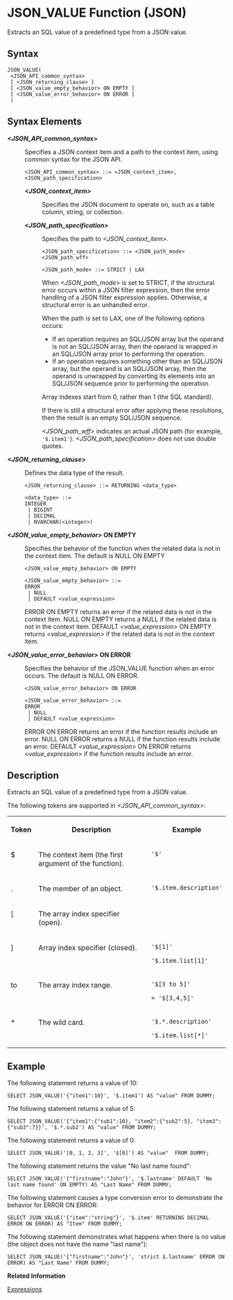 <!-- loio9355cb9e45a149c1a6ddb2bd2392d864 -->

# JSON\_VALUE Function \(JSON\)

Extracts an SQL value of a predefined type from a JSON value.



<a name="loio9355cb9e45a149c1a6ddb2bd2392d864__json_value_function_1sql_json_value_function_syntax"/>

## Syntax

```
JSON_VALUE(
 <JSON_API_common_syntax>
 [ <JSON_returning_clause> ]
 [ <JSON_value_empty_behavior> ON EMPTY ]
 [ <JSON_value_error_behavior> ON ERROR ]
 )
```



## Syntax Elements


<dl>
<dt><b>

*<JSON\_API\_common\_syntax\>*

</b></dt>
<dd>

Specifies a JSON context item and a path to the context item, using common syntax for the JSON API.

```
<JSON_API_common_syntax> ::= <JSON_context_item>, <JSON_path_specification>
```


<dl>
<dt><b>

*<JSON\_context\_item\>*

</b></dt>
<dd>

Specifies the JSON document to operate on, such as a table column, string, or collection.



</dd><dt><b>

*<JSON\_path\_specification\>*

</b></dt>
<dd>

Specifies the path to *<JSON\_context\_item\>*.

```
<JSON_path_specification> ::= <JSON_path_mode> <JSON_path_wff>

<JSON_path_mode> ::= STRICT | LAX
```

When *<JSON\_path\_mode\>* is set to STRICT, if the structural error occurs within a JSON filter expression, then the error handling of a JSON filter expression applies. Otherwise, a structural error is an unhandled error.

When the path is set to LAX, one of the following options occurs:

-   If an operation requires an SQL/JSON array but the operand is not an SQL/JSON array, then the operand is wrapped in an SQL/JSON array prior to performing the operation.
-   If an operation requires something other than an SQL/JSON array, but the operand is an SQL/JSON array, then the operand is unwrapped by converting its elements into an SQL/JSON sequence prior to performing the operation.

Array indexes start from 0, rather than 1 \(the SQL standard\).

If there is still a structural error after applying these resolutions, then the result is an empty SQL/JSON sequence.

*<JSON\_path\_wff\>* indicates an actual JSON path \(for example, `'$.item1'`\). *<JSON\_path\_specification\>* does not use double quotes.



</dd>
</dl>



</dd><dt><b>

*<JSON\_returning\_clause\>*

</b></dt>
<dd>

Defines the data type of the result.

```
<JSON_returning_clause> ::= RETURNING <data_type>

<data_type> ::= 
INTEGER 
 | BIGINT 
 | DECIMAL 
 | NVARCHAR(<integer>)
```



</dd><dt><b>

*<JSON\_value\_empty\_behavior\>* ON EMPTY

</b></dt>
<dd>

Specifies the behavior of the function when the related data is not in the context item. The default is NULL ON EMPTY

```
<JSON_value_empty_behavior> ON EMPTY

<JSON_value_empty_behavior> ::=
ERROR
 | NULL
 | DEFAULT <value_expression>
```

ERROR ON EMPTY returns an error if the related data is not in the context item. NULL ON EMPTY returns a NULL if the related data is not in the context item. DEFAULT *<value\_expression\>* ON EMPTY returns *<value\_expression\>* if the related data is not in the context item.



</dd><dt><b>

*<JSON\_value\_error\_behavior\>* ON ERROR

</b></dt>
<dd>

Specifies the behavior of the JSON\_VALUE function when an error occurs. The default is NULL ON ERROR.

```
<JSON_value_error_behavior> ON ERROR

<JSON_value_error_behavior> ::=
ERROR
 | NULL
 | DEFAULT <value_expression>
```

ERROR ON ERROR returns an error if the function results include an error. NULL ON ERROR returns a NULL if the function results include an error. DEFAULT *<value\_expression\>* ON ERROR returns *<value\_expression\>* if the function results include an error.



</dd>
</dl>



## Description

Extracts an SQL value of a predefined type from a JSON value.

The following tokens are supported in *<JSON\_API\_common\_syntax\>*:


<table>
<tr>
<th valign="top">

Token

</th>
<th valign="top">

Description

</th>
<th valign="top">

Example

</th>
</tr>
<tr>
<td valign="top">

$

</td>
<td valign="top">

The context item \(the first argument of the function\).

</td>
<td valign="top">

`'$'` 

</td>
</tr>
<tr>
<td valign="top">

.

</td>
<td valign="top">

The member of an object.

</td>
<td valign="top">

`'$.item.description'` 

</td>
</tr>
<tr>
<td valign="top">

\[

</td>
<td valign="top">

The array index specifier \(open\).

</td>
<td valign="top">



</td>
</tr>
<tr>
<td valign="top">

\]

</td>
<td valign="top">

Array index specifier \(closed\).

</td>
<td valign="top">

`'$[1]'`

`'$.item.list[1]'`

</td>
</tr>
<tr>
<td valign="top">

to

</td>
<td valign="top">

The array index range.

</td>
<td valign="top">

`'$[3 to 5]'`

`= '$[3,4,5]'`

</td>
</tr>
<tr>
<td valign="top">

\*

</td>
<td valign="top">

The wild card.

</td>
<td valign="top">

`'$.*.description'`

`'$.item.list[*]'`

</td>
</tr>
</table>



<a name="loio9355cb9e45a149c1a6ddb2bd2392d864__json_value_function_1sql_json_value_function_examples"/>

## Example

The following statement returns a value of 10:

```
SELECT JSON_VALUE('{"item1":10}', '$.item1') AS "value" FROM DUMMY;
```

The following statement returns a value of 5:

```
SELECT JSON_VALUE('{"item1":{"sub1":10}, "item2":{"sub2":5}, "item3":{"sub3":7}}', '$.*.sub2') AS "value" FROM DUMMY;
```

The following statement returns a value of 0:

```
SELECT JSON_VALUE('[0, 1, 2, 3]', '$[0]') AS "value"  FROM DUMMY;
```

The following statement returns the value "No last name found":

```
SELECT JSON_VALUE('{"firstname":"John"}', '$.lastname' DEFAULT 'No last name found' ON EMPTY) AS "Last Name" FROM DUMMY;
```

The following statement causes a type conversion error to demonstrate the behavior for ERROR ON ERROR:

```
SELECT JSON_VALUE('{"item":"string"}', '$.item' RETURNING DECIMAL ERROR ON ERROR) AS "Item" FROM DUMMY;
```

The following statement demonstrates what happens when there is no value \(the object does not have the name "last name"\):

```
SELECT JSON_VALUE('{"firstname":"John"}', 'strict $.lastname' ERROR ON ERROR) AS "Last Name" FROM DUMMY;
```

**Related Information**  


[Expressions](../expressions-20a4389.md "An expression is a clause that can be evaluated to return values.")


